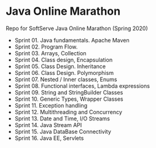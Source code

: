 # Java Online Marathon
Repo for SoftServe Java Online Marathon (Spring 2020)

- Sprint 01. Java fundamentals. Apache Maven
- Sprint 02. Program Flow.
- Sprint 03. Arrays, Collection
- Sprint 04. Class design, Encapsulation
- Sprint 05. Class Design. Inheritance
- Sprint 06. Class Design. Polymorphism
- Sprint 07. Nested / Inner classes, Enums
- Sprint 08. Functional interfaces, Lambda expressions
- Sprint 09. String and StringBuilder Classes
- Sprint 10. Generic Types, Wrapper Classes
- Sprint 11. Exception handling
- Sprint 12. Multithreading and Concurrency
- Sprint 13. Date and Time, I/O Streams
- Sprint 14. Java Stream API
- Sprint 15. Java DataBase Connectivity
- Sprint 16. Java EE, Servlets
